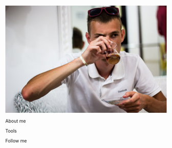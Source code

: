 ![Header](https://github.com/Danifer032/danifer032/blob/main/assets/l3nObREX6Xo.jpg)

About me

Tools

Follow me
